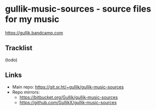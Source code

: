 # gullik-music-sources - source files for my music

https://gullik.bandcamp.com


## Tracklist

(todo)


## Links

* Main repo: https://git.sr.ht/~gullik/gullik-music-sources
* Repo mirrors:
    * https://bitbucket.org/Gullik/gullik-music-sources
    * https://github.com/GullikX/gullik-music-sources
